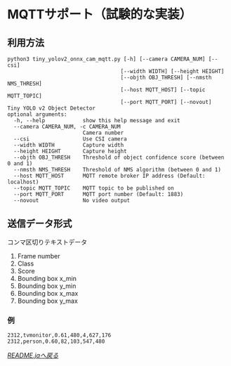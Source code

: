 # MQTTサポート（試験的な実装）

## 利用方法

```
python3 tiny_yolov2_onnx_cam_mqtt.py [-h] [--camera CAMERA_NUM] [--csi]
                                    [--width WIDTH] [--height HEIGHT]
                                    [--objth OBJ_THRESH] [--nmsth NMS_THRESH]
                                    [--host MQTT_HOST] [--topic MQTT_TOPIC]
                                    [--port MQTT_PORT] [--novout]
Tiny YOLO v2 Object Detector
optional arguments:
  -h, --help            show this help message and exit
  --camera CAMERA_NUM, -c CAMERA_NUM
                        Camera number
  --csi                 Use CSI camera
  --width WIDTH         Capture width
  --height HEIGHT       Capture height
  --objth OBJ_THRESH    Threshold of object confidence score (between 0 and 1)
  --nmsth NMS_THRESH    Threshold of NMS algorithm (between 0 and 1)
  --host MQTT_HOST      MQTT remote broker IP address (Default: localhost)
  --topic MQTT_TOPIC    MQTT topic to be published on
  --port MQTT_PORT      MQTT port number (Default: 1883)
  --novout              No video output
```

## 送信データ形式

コンマ区切りテキストデータ

1. Frame number
1. Class
1. Score
1. Bounding box x_min
1. Bounding box y_min
1. Bounding box x_max
1. Bounding box y_max

### 例

```
2312,tvmonitor,0.61,480,4,627,176
2312,person,0.60,82,103,547,480
```

*[README.jaへ戻る](../README.ja.md)*
